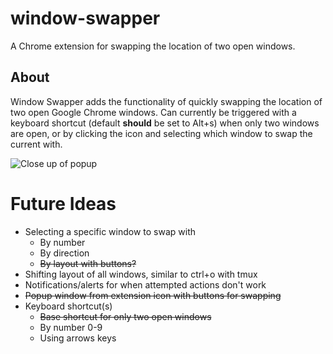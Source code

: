 # window-swapper
A Chrome extension for swapping the location of two open windows.

## About
Window Swapper adds the functionality of quickly swapping the location of two open Google Chrome windows. Can currently be triggered with a keyboard shortcut (default **should** be set to Alt+s) when only two windows are open, or by clicking the icon and selecting which window to swap the current with.

![Close up of popup](promo)

[promo]: https://github.com/jbovee/window-swapper/raw/master/images/promo_tile.png "Closeup of popup"

# Future Ideas
- Selecting a specific window to swap with
  - By number
  - By direction
  - ~~By layout with buttons?~~
- Shifting layout of all windows, similar to ctrl+o with tmux
- Notifications/alerts for when attempted actions don't work
- ~~Popup window from extension icon with buttons for swapping~~
- Keyboard shortcut(s)
  - ~~Base shortcut for only two open windows~~
  - By number 0-9
  - Using arrows keys
